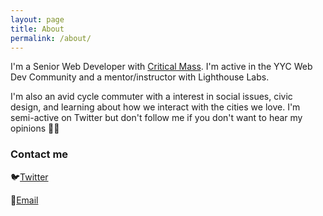 ```yaml
---
layout: page
title: About
permalink: /about/
---
```


I'm a Senior Web Developer with [Critical Mass](https://criticalmass.com). I'm active in the YYC Web Dev Community and a mentor/instructor with Lighthouse Labs.

I'm also an avid cycle commuter with a interest in social issues, civic design, and learning about how we interact with the cities we love. I'm semi-active on Twitter but don't follow me if you don't want to hear my opinions ✌🏻

### Contact me

🐦[Twitter](https://www.twitter.com/leemulvey)

📨[Email](mailto:hello@leemulvey.com)
